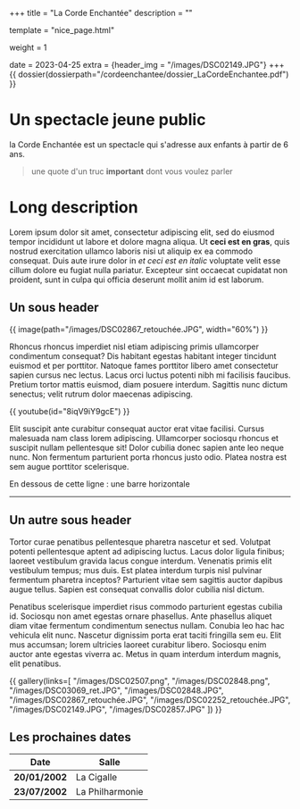 +++
title = "La Corde Enchantée"
description = ""

template = "nice_page.html"

weight = 1

date = 2023-04-25
extra = {header_img = "/images/DSC02149.JPG"}
+++
{{ dossier(dossierpath="/cordeenchantee/dossier_LaCordeEnchantee.pdf") }}
# Un spectacle jeune public

la Corde Enchantée est un spectacle qui s'adresse aux enfants à partir de 6 ans.

> une quote d'un truc **important** dont vous voulez parler

# Long description

Lorem ipsum dolor sit amet, consectetur adipiscing elit, sed do eiusmod tempor incididunt ut labore et dolore magna aliqua. Ut **ceci est en gras**, quis nostrud exercitation ullamco laboris nisi ut aliquip ex ea commodo consequat. Duis aute irure dolor in *et ceci est en italic* voluptate velit esse cillum dolore eu fugiat nulla pariatur. Excepteur sint occaecat cupidatat non proident, sunt in culpa qui officia deserunt mollit anim id est laborum.


## Un sous header

{{ image(path="/images/DSC02867_retouchée.JPG", width="60%") }}

Rhoncus rhoncus imperdiet nisl etiam adipiscing primis ullamcorper condimentum consequat? Dis habitant egestas habitant integer tincidunt euismod et per porttitor. Natoque fames porttitor libero amet consectetur sapien cursus nec lectus. Lacus orci luctus potenti nibh mi facilisis faucibus. Pretium tortor mattis euismod, diam posuere interdum. Sagittis nunc dictum senectus; velit rutrum dolor maecenas adipiscing.

{{ youtube(id="8iqV9iY9gcE") }}


Elit suscipit ante curabitur consequat auctor erat vitae facilisi. Cursus malesuada nam class lorem adipiscing. Ullamcorper sociosqu rhoncus et suscipit nullam pellentesque sit! Dolor cubilia donec sapien ante leo neque nunc. Non fermentum parturient porta rhoncus justo odio. Platea nostra est sem augue porttitor scelerisque.

En dessous de cette ligne : une barre horizontale

***

## Un autre sous header

Tortor curae penatibus pellentesque pharetra nascetur et sed. Volutpat potenti pellentesque aptent ad adipiscing luctus. Lacus dolor ligula finibus; laoreet vestibulum gravida lacus congue interdum. Venenatis primis elit vestibulum tempus; mus duis. Est platea interdum turpis nisl pulvinar fermentum pharetra inceptos? Parturient vitae sem sagittis auctor dapibus augue tellus. Sapien est consequat convallis dolor cubilia nisl dictum.

Penatibus scelerisque imperdiet risus commodo parturient egestas cubilia id. Sociosqu non amet egestas ornare phasellus. Ante phasellus aliquet diam vitae fermentum condimentum senectus nullam. Conubia leo hac hac vehicula elit nunc. Nascetur dignissim porta erat taciti fringilla sem eu. Elit mus accumsan; lorem ultricies laoreet curabitur libero. Sociosqu enim auctor ante egestas viverra ac. Metus in quam interdum interdum magnis, elit penatibus.



{{ gallery(links=[
  "/images/DSC02507.png",
  "/images/DSC02848.png",
  "/images/DSC03069_ret.JPG",
  "/images/DSC02848.JPG",
  "/images/DSC02867_retouchée.JPG",
  "/images/DSC02252_retouchée.JPG",
  "/images/DSC02149.JPG",
  "/images/DSC02857.JPG"
]) }}


## Les prochaines dates

|  Date  | Salle | 
|  ----  | ----- | 
| **20/01/2002** | La Cigalle | 
| **23/07/2002** | La Philharmonie | 
